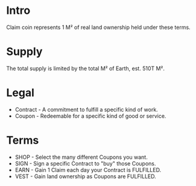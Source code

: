 # Intro
Claim coin represents 1 M² of real land ownership held under these terms.

# Supply
The total supply is limited by the total M² of Earth, est. 510T M².
 
# Legal
- Contract - A commitment to fulfill a specific kind of work.
- Coupon - Redeemable for a specific kind of good or service.

# Terms
- SHOP - Select the many different Coupons you want.
- SIGN - Sign a specific Contract to "buy" those Coupons.
- EARN - Gain 1 Claim each day your Contract is FULFILLED.
- VEST - Gain land ownership as Coupons are FULFILLED.
